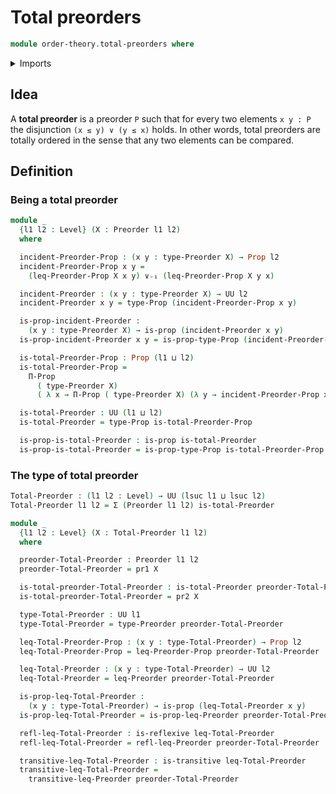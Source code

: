 # Total preorders

```agda
module order-theory.total-preorders where
```

<details><summary>Imports</summary>

```agda
open import foundation.binary-relations
open import foundation.dependent-pair-types
open import foundation.disjunction
open import foundation.propositions
open import foundation.universe-levels

open import order-theory.preorders
```

</details>

## Idea

A **total preorder** is a preorder `P` such that for every two elements
`x y : P` the disjunction `(x ≤ y) ∨ (y ≤ x)` holds. In other words, total
preorders are totally ordered in the sense that any two elements can be
compared.

## Definition

### Being a total preorder

```agda
module _
  {l1 l2 : Level} (X : Preorder l1 l2)
  where

  incident-Preorder-Prop : (x y : type-Preorder X) → Prop l2
  incident-Preorder-Prop x y =
    (leq-Preorder-Prop X x y) ∨₋₁ (leq-Preorder-Prop X y x)

  incident-Preorder : (x y : type-Preorder X) → UU l2
  incident-Preorder x y = type-Prop (incident-Preorder-Prop x y)

  is-prop-incident-Preorder :
    (x y : type-Preorder X) → is-prop (incident-Preorder x y)
  is-prop-incident-Preorder x y = is-prop-type-Prop (incident-Preorder-Prop x y)

  is-total-Preorder-Prop : Prop (l1 ⊔ l2)
  is-total-Preorder-Prop =
    Π-Prop
      ( type-Preorder X)
      ( λ x → Π-Prop ( type-Preorder X) (λ y → incident-Preorder-Prop x y))

  is-total-Preorder : UU (l1 ⊔ l2)
  is-total-Preorder = type-Prop is-total-Preorder-Prop

  is-prop-is-total-Preorder : is-prop is-total-Preorder
  is-prop-is-total-Preorder = is-prop-type-Prop is-total-Preorder-Prop
```

### The type of total preorder

```agda
Total-Preorder : (l1 l2 : Level) → UU (lsuc l1 ⊔ lsuc l2)
Total-Preorder l1 l2 = Σ (Preorder l1 l2) is-total-Preorder

module _
  {l1 l2 : Level} (X : Total-Preorder l1 l2)
  where

  preorder-Total-Preorder : Preorder l1 l2
  preorder-Total-Preorder = pr1 X

  is-total-preorder-Total-Preorder : is-total-Preorder preorder-Total-Preorder
  is-total-preorder-Total-Preorder = pr2 X

  type-Total-Preorder : UU l1
  type-Total-Preorder = type-Preorder preorder-Total-Preorder

  leq-Total-Preorder-Prop : (x y : type-Total-Preorder) → Prop l2
  leq-Total-Preorder-Prop = leq-Preorder-Prop preorder-Total-Preorder

  leq-Total-Preorder : (x y : type-Total-Preorder) → UU l2
  leq-Total-Preorder = leq-Preorder preorder-Total-Preorder

  is-prop-leq-Total-Preorder :
    (x y : type-Total-Preorder) → is-prop (leq-Total-Preorder x y)
  is-prop-leq-Total-Preorder = is-prop-leq-Preorder preorder-Total-Preorder

  refl-leq-Total-Preorder : is-reflexive leq-Total-Preorder
  refl-leq-Total-Preorder = refl-leq-Preorder preorder-Total-Preorder

  transitive-leq-Total-Preorder : is-transitive leq-Total-Preorder
  transitive-leq-Total-Preorder =
    transitive-leq-Preorder preorder-Total-Preorder
```

